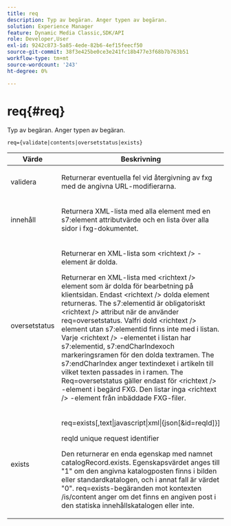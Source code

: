 ```yaml
---
title: req
description: Typ av begäran. Anger typen av begäran.
solution: Experience Manager
feature: Dynamic Media Classic,SDK/API
role: Developer,User
exl-id: 9242c873-5a85-4ede-82b6-4ef15feecf50
source-git-commit: 38f3e425be0ce3e241fc18b477e3f68b7b763b51
workflow-type: tm+mt
source-wordcount: '243'
ht-degree: 0%

---
```


# req{#req}

Typ av begäran. Anger typen av begäran.

`req={validate|contents|oversetstatus|exists}`

<table id="table_F39239E5244746DB9F253BB0D5E85D54"> 
 <thead> 
  <tr> 
   <th colname="col1" class="entry"> Värde </th> 
   <th colname="col2" class="entry"> Beskrivning </th> 
  </tr> 
 </thead>
 <tbody> 
  <tr> 
   <td colname="col1"> <p> <span class="codeph"> validera</span> </p> </td> 
   <td colname="col2"> <p> Returnerar eventuella fel vid återgivning av fxg med de angivna URL-modifierarna. </p> </td> 
  </tr> 
  <tr> 
   <td colname="col1"> <p> <span class="codeph"> innehåll</span> </p> </td> 
   <td colname="col2"> <p> Returnera XML-lista med alla element med en <span class="codeph"> s7:element</span> attributvärde och en lista över alla sidor i fxg-dokumentet. </p> </td> 
  </tr> 
  <tr> 
   <td colname="col1"> <p> <span class="codeph"> oversetstatus</span> </p> </td> 
   <td colname="col2"> <p>Returnerar en XML-lista som <span class="codeph"> &lt;richtext /&gt;</span> -element är dolda. </p> <p>Returnerar en XML-lista med <span class="+ topic/ph pr-d/codeph codeph"> &lt;richtext /&gt;</span> element som är dolda för bearbetning på klientsidan. Endast <span class="+ topic/ph pr-d/codeph codeph"> &lt;richtext /&gt;</span> dolda element returneras. The <span class="+ topic/ph pr-d/codeph codeph"> s7:elementid</span> är obligatoriskt <span class="+ topic/ph pr-d/codeph codeph"> &lt;richtext /&gt;</span> attribut när de använder <span class="+ topic/ph pr-d/codeph codeph"> req=oversetstatus</span>. Valfri dold <span class="+ topic/ph pr-d/codeph codeph"> &lt;richtext /&gt;</span> element utan <span class="+ topic/ph pr-d/codeph codeph"> s7:elementid</span> finns inte med i listan. Varje <span class="+ topic/ph pr-d/codeph codeph"> &lt;richtext /&gt;</span> -elementet i listan har <span class="+ topic/ph pr-d/codeph codeph"> s7:elementid</span>, <span class="+ topic/ph pr-d/codeph codeph"> s7:endCharIndex</span>och markeringsramen för den dolda textramen. The <span class="+ topic/ph pr-d/codeph codeph"> s7:endCharIndex</span> anger textindexet i artikeln till vilket texten passades in i ramen. The <span class="+ topic/ph pr-d/codeph codeph"> Req=oversetstatus</span> gäller endast för <span class="+ topic/ph pr-d/codeph codeph"> &lt;richtext /&gt;</span> -element i begärd FXG. Den listar inga <span class="+ topic/ph pr-d/codeph codeph"> &lt;richtext /&gt;</span> -element från inbäddade FXG-filer. </p> </td> 
  </tr> 
  <tr> 
   <td colname="col1"> <p> <span class="codeph"> exists</span> </p> </td> 
   <td colname="col2"> <p> <span class="codeph"> req=exists[,text|javascript|xml|{json[&amp;id=reqId]}]</span> </p> <p>reqId unique request identifier </p> <p>Den returnerar en enda egenskap med namnet catalogRecord.exists. Egenskapsvärdet anges till "1" om den angivna katalogposten finns i bilden eller standardkatalogen, och i annat fall är värdet "0". req=exists-begäranden mot kontexten /is/content anger om det finns en angiven post i den statiska innehållskatalogen eller inte. </p> </td> 
  </tr> 
 </tbody> 
</table>
